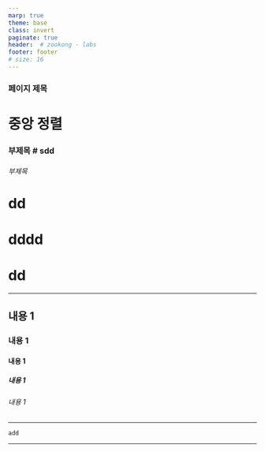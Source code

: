 ```yaml
---
marp: true
theme: base
class: invert
paginate: true
header:  # zookong - labs
footer: footer
# size: 16
---
```

<!--  paginate: skip -->

<h3 class="top-subject"> 페이지 제목 </h3>

<h1 class="center"> 중앙 정렬 </h1>

<h3 class="center"> 부제목 # sdd </h3>
<h6 class="right"> 부제목 </h6>

# dd

# dddd

# dd


---
<!-- paginate: true -->

## 내용 1
### 내용 1
#### 내용 1
##### 내용 1
###### 내용 1
 

---

<!-- _class: lead -->

``` 
add

```


---